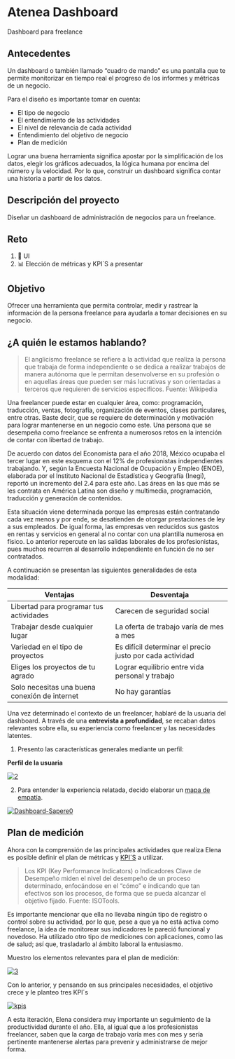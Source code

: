 
# Atenea Dashboard

Dashboard para freelance


## Antecedentes

Un dashboard o también llamado “cuadro de mando” es una pantalla que te permite monitorizar en tiempo real el progreso de los informes y métricas de un negocio.

Para el diseño es importante tomar en cuenta: 
* El tipo de negocio
* El entendimiento de las actividades
* El nivel de relevancia de cada actividad
* Entendimiento del objetivo de negocio
* Plan de medición

Lograr una buena herramienta significa apostar por la simplificación de los datos, elegir los gráficos adecuados, la lógica humana por encima del número y la velocidad. Por lo que, construir un dashboard significa contar una historia a partir de los datos. 


## Descripción del proyecto

Diseñar un dashboard de administración de negocios para un freelance.

## Reto

1. :art: UI
2. :bar_chart: Elección de métricas y KPI´S a presentar

## Objetivo

Ofrecer una herramienta que permita controlar, medir y rastrear la información de la persona freelance para ayudarla a tomar decisiones en su negocio.

## ¿A quién le estamos hablando?

> El anglicismo freelance se refiere a la actividad que realiza la persona que trabaja de forma independiente o se dedica a realizar trabajos de manera autónoma que le permitan desenvolverse en su profesión o en aquellas áreas que pueden ser más lucrativas y son orientadas a terceros que requieren de servicios específicos.
Fuente: Wikipedia

Una freelancer puede estar en cualquier área, como: programación, traducción, ventas, fotografía, organización de eventos, clases particulares, entre otras. Baste decir, que se requiere de determinación y motivación para lograr mantenerse en un negocio como este. Una persona que se desempeña como freelance se enfrenta a numerosos retos en la intención de contar con libertad de trabajo. 

De acuerdo con datos del Economista para el año 2018,  México ocupaba el tercer lugar en este esquema con el 12% de profesionistas independientes trabajando. Y, según la Encuesta Nacional de Ocupación y Empleo (ENOE), elaborada por el Instituto Nacional de Estadística y Geografía (Inegi), reportó un incremento del 2.4 para este año. Las áreas en las que más se les contrata en América Latina son diseño y multimedia, programación, traducción y generación de contenidos.

Esta situación viene determinada porque las empresas están contratando cada vez menos y por ende, se desatienden de otorgar prestaciones de ley a sus empleados. De igual forma, las empresas ven reducidos sus gastos en rentas y servicios en general al no contar con una plantilla numerosa en físico. Lo anterior repercute en las salidas laborales de los profesionistas, pues muchos recurren al desarrollo independiente en función de no ser contratados.

A continuación se presentan las siguientes generalidades de esta modalidad: 

| Ventajas| Desventaja|
| ----- | ---- |
| Libertad para programar tus actividades | Carecen de seguridad social |
| Trabajar desde cualquier lugar | La oferta de trabajo varía de mes a mes |
| Variedad en el tipo de proyectos | Es difícil determinar el precio justo por cada actividad|
|Eliges los proyectos de tu agrado | Lograr equilibrio entre vida personal y trabajo |
| Solo necesitas una buena conexión de internet | No hay garantías |



Una vez determinado el contexto de un freelancer, hablaré de la usuaria del dashboard. A través de una **entrevista a profundidad**, se recaban datos relevantes sobre ella, su experiencia como freelancer y las necesidades latentes. 

1. Presento las características generales mediante un perfil:


**Perfil de la usuaria**

<a href="https://ibb.co/NmpyskR"><img src="https://i.ibb.co/2sPkyLJ/2.png" alt="2" border="0"></a>


2. Para entender la experiencia relatada, decido elaborar un [mapa de empatía](https://designthinking.gal/el-mapa-de-empatia/).

<a href="https://ibb.co/2Kn80mD"><img src="https://i.ibb.co/9Y8wmzF/Dashboard-Sapere0.jpg" alt="Dashboard-Sapere0" border="0"></a>



## Plan de medición

Ahora con la comprensión de las principales actividades que realiza Elena es posible definir el plan de métricas y [KPI´S](https://www.isotools.org/soluciones/procesos/kpis-indicadores/) a utilizar. 

> Los KPI (Key Performance Indicators) o Indicadores Clave de Desempeño miden el nivel del desempeño de un proceso determinado, enfocándose en el “cómo” e indicando que tan efectivos son los procesos, de forma que se pueda alcanzar el objetivo fijado. Fuente: ISOTools.

Es importante mencionar que ella no llevaba ningún tipo de registro o control sobre su actividad, por lo que, pese a que ya no está activa como freelance, la idea de monitorear sus indicadores le pareció funcional y novedoso. Ha utilizado otro tipo de mediciones con aplicaciones, como las de salud; así que, trasladarlo al ámbito laboral la entusiasmo.

Muestro los elementos relevantes para el plan de medición:

<a href="https://ibb.co/3dG83bD"><img src="https://i.ibb.co/tKkNG67/3.png" alt="3" border="0"></a>

Con lo anterior, y pensando en sus principales necesidades, el objetivo crece y le planteo tres KPI´s

<a href="https://ibb.co/5hkjDrs"><img src="https://i.ibb.co/0yK9NCY/kpis.png" alt="kpis" border="0"></a>

A esta iteración, Elena considera muy importante un seguimiento de la productividad durante el año. Ella, al igual que a los profesionistas freelancer, saben que la carga de trabajo varía mes con mes y sería pertinente mantenerse alertas para prevenir y administrarse de mejor forma.
